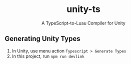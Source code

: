 <h1 align="center">unity-ts</h1>
<div align="center">A TypeScript-to-Luau Compiler for Unity</div>

## Generating Unity Types
1. In Unity, use menu action `Typescript > Generate Types`
2. In this project, run `npm run devlink`
